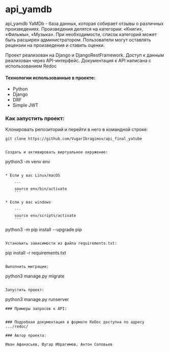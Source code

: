 # api_yamdb
api_yamdb
YaMDb - база данных, которая собирает отзывы о различных произведениях. Произведения делятся на категории: «Книги», «Фильмы», «Музыка». При необходимости, список категорий может быть расширен администратором. Пользователи могут оставлять рецензии на произведения и ставить оценки.

Проект реализован на Django и DjangoRestFramework. Доступ к данным реализован через API-интерфейс. Документация к API написана с использованием Redoc
#### Технологии использованные в проекте:

* Python
* Django
* DRF
* Simple JWT

### Как запустить проект:

Клонировать репозиторий и перейти в него в командной строке:

```
git clone https://github.com/VugarIbragimov/api_final_yatube
```

```

Cоздать и активировать виртуальное окружение:

```
python3 -m venv env
```

* Если у вас Linux/macOS

    ```
    source env/bin/activate
    ```

* Если у вас windows

    ```
    source env/scripts/activate
    ```

```
python3 -m pip install --upgrade pip
```

Установить зависимости из файла requirements.txt:

```
pip install -r requirements.txt
```

Выполнить миграции:

```
python3 manage.py migrate
```

Запустить проект:

```
python3 manage.py runserver
```
### Примеры запросов к API:


### Подробная документация в формате ReDoc доступна по адресу .../redoc/

### Автор проекта:

Иван Афанасьев, Вугар Ибрагимов, Антон Соловьев
